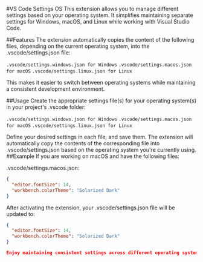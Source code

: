 #VS Code Settings OS
This extension allows you to manage different settings based on your operating system. It simplifies maintaining separate settings for Windows, macOS, and Linux while working with Visual Studio Code.

##Features
The extension automatically copies the content of the following files, depending on the current operating system, into the .vscode/settings.json file:

`.vscode/settings.windows.json for Windows`
`.vscode/settings.macos.json for macOS`
`.vscode/settings.linux.json for Linux`

This makes it easier to switch between operating systems while maintaining a consistent development environment.

##Usage
Create the appropriate settings file(s) for your operating system(s) in your project's .vscode folder:

`.vscode/settings.windows.json for Windows`
`.vscode/settings.macos.json for macOS`
`.vscode/settings.linux.json for Linux`

Define your desired settings in each file, and save them.
The extension will automatically copy the contents of the corresponding file into .vscode/settings.json based on the operating system you're currently using.
##Example
If you are working on macOS and have the following files:

.vscode/settings.macos.json:
```json
{
  "editor.fontSize": 14,
  "workbench.colorTheme": "Solarized Dark"
}
```
After activating the extension, your .vscode/settings.json file will be updated to:
```json
{
  "editor.fontSize": 14,
  "workbench.colorTheme": "Solarized Dark"
}

Enjoy maintaining consistent settings across different operating systems!